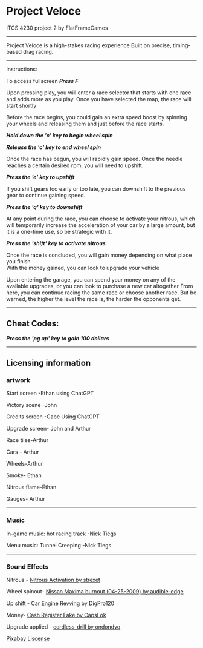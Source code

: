 # Project Veloce

ITCS 4230 project 2 by FlatFrameGames
_________________________________________________
Project Veloce is a high-stakes racing experience 
Built on precise, timing-based drag racing.
_________________________________________________
Instructions:

To access fullscreen ***Press F***

Upon pressing play, you will enter a race selector that starts with one race and adds more as you play. 
Once you have selected the map, the race will start shortly

Before the race begins, you could gain an extra speed boost by spinning your wheels and releasing them and just before the race starts.

***Hold down the 'c' key to begin wheel spin***

***Release the 'c' key to end wheel spin***

Once the race has begun, you will rapidly gain speed. Once the needle reaches a certain desired rpm, you will need to upshift.

***Press the 'e' key to upshift***

If you shift gears too early or too late, you can downshift to the previous gear to continue gaining speed.

***Press the 'q' key to downshift***

At any point during the race, you can choose to activate your nitrous, which will temporarily increase the acceleration of your car by a large amount, but it is a one-time use, so be strategic with it.

***Press the 'shift' key to activate nitrous***

Once the race is concluded, you will gain money depending on what place you finish  
With the money gained, you can look to upgrade your vehicle

Upon entering the garage, you can spend your money on any of the available upgrades, or you can look to purchase a new car altogether 
From here, you can continue racing the same race or choose another race.
But be warned, the higher the level the race is, the harder the opponents get.
___________________________________________________________________________________________________
## Cheat Codes:
***Press the 'pg up' key to gain 100 dollars***
____________________________________________________________________________
## Licensing information
### artwork
Start screen -Ethan using ChatGPT

Victory scene -John 

Credits screen -Gabe Using ChatGPT

Upgrade screen- John and Arthur

Race tiles-Arthur

Cars - Arthur

Wheels-Arthur

Smoke- Ethan

Nitrous flame-Ethan

Gauges- Arthur
_________________________________________________
### Music
In-game music:  hot racing track -Nick Tiegs 

Menu music: Tunnel Creeping -Nick Tiegs
________________________________________________
### Sound Effects
Nitrous - [Nitrous Activation by strexet](https://pixabay.com/sound-effects/nitro-activation-48077/)

Wheel spinout- [Nissan Maxima burnout (04-25-2009) by audible-edge](https://pixabay.com/sound-effects/nissan-maxima-burnout-04-25-2009-6344/)

Up shift - [Car Engine Revving by DigPro120](https://pixabay.com/sound-effects/car-engine-revving-94831/)

Money- [Cash Register Fake by CapsLok](https://pixabay.com/sound-effects/cash-register-fake-88639/)

Upgrade applied - [ cordless_drill by ondondvo ](https://pixabay.com/sound-effects/cordless-drill-70793/)

[Pixabay Liscense](https://pixabay.com/service/license-summary/)


 


